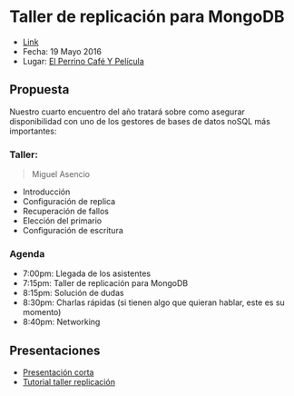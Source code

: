 # Taller de replicación para MongoDB
  - [Link](http://www.meetup.com/Beer-JS-Bogota/events/230939502/)
  - Fecha: 19 Mayo 2016
  - Lugar: [El Perrino Café Y Película](https://www.google.com.co/maps/place/El+Perrino+cafe+y+pelicula/@4.6613399,-74.0666472,17z/data=!3m1!4b1!4m2!3m1!1s0x8e3f9a5a1d3caa01:0x9d7992cc767061f7)

## Propuesta
Nuestro cuarto encuentro del año tratará sobre como asegurar disponibilidad con uno de los gestores de bases de datos noSQL más importantes:

### Taller:

> Miguel Asencio

  - Introducción
  - Configuración de replica
  - Recuperación de fallos
  - Elección del primario
  - Configuración de escritura

### Agenda

  - 7:00pm: Llegada de los asistentes
  - 7:15pm: Taller de replicación para MongoDB
  - 8:15pm: Solución de dudas
  - 8:30pm: Charlas rápidas (si tienen algo que quieran hablar, este es su momento)
  - 8:40pm: Networking

## Presentaciones
  - [Presentación corta](./slides/replicaSets.pdf)
  - [Tutorial taller replicación](https://github.com/maasencioh/mongo-replicaset)
